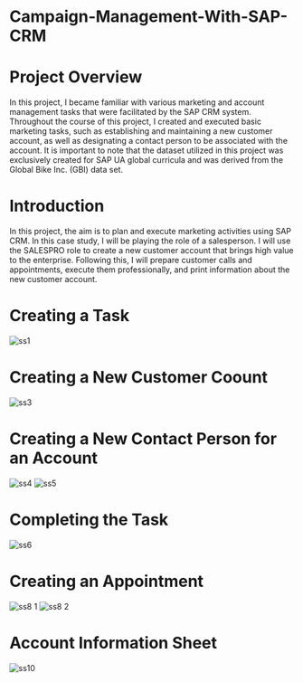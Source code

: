 # Campaign-Management-With-SAP-CRM


# Project Overview

In this project, I became familiar with various marketing and account management tasks that were facilitated by the SAP CRM system. Throughout the course of this project, I created and executed basic marketing tasks, such as establishing and maintaining a new customer account, as well as designating a contact person to be associated with the account. It is important to note that the dataset utilized in this project was exclusively created for SAP UA global curricula and was derived from the Global Bike Inc. (GBI) data set.

# Introduction

In this project, the aim is to plan and execute marketing activities using SAP CRM. In this case study, I will be playing the role of a salesperson. I will use the SALESPRO role to create a new customer account that brings high value to the enterprise. Following this, I will prepare customer calls and appointments, execute them professionally, and print information about the new customer account.

# Creating a Task

![ss1](https://user-images.githubusercontent.com/94572320/231014146-fc08683d-b52b-4e2e-a605-a70c29534ff3.PNG)

# Creating a New Customer Coount

![ss3](https://user-images.githubusercontent.com/94572320/231015202-712fd4f9-6ad3-4dbd-95a3-ed0fa1e4e2ec.PNG)

# Creating a New Contact Person for an Account

![ss4](https://user-images.githubusercontent.com/94572320/231015419-0824b9d8-11ab-49ed-a393-6d5392e563e8.PNG)
![ss5](https://user-images.githubusercontent.com/94572320/231015425-d836805a-4531-4102-879d-ec819b3d6647.PNG)

# Completing the Task

![ss6](https://user-images.githubusercontent.com/94572320/231015618-60565cfe-1c44-406f-92ab-9c01b613d075.PNG)

# Creating an Appointment

![ss8 1](https://user-images.githubusercontent.com/94572320/231015769-644c58fe-4739-46b4-8302-245471cafa95.PNG)
![ss8 2](https://user-images.githubusercontent.com/94572320/231015782-649aef6c-7b24-4ef2-91c4-807082639963.PNG)

# Account Information Sheet

![ss10](https://user-images.githubusercontent.com/94572320/231015998-411ad864-a205-4511-bf44-95a75fde3a46.PNG)
